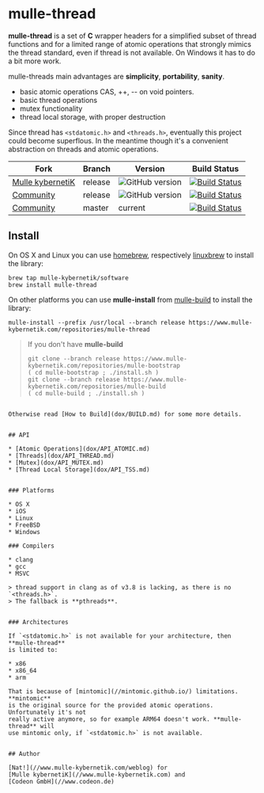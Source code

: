 # mulle-thread

**mulle-thread** is a set of **C** wrapper headers for a simplified
subset of thread functions and for a limited range of atomic operations that
strongly mimics the thread standard, even if thread is not available. On Windows it
has to do a bit more work.

mulle-threads main advantages are **simplicity**, **portability**, **sanity**.

* basic atomic operations CAS, ++, -- on void pointers.
* basic thread operations
* mutex functionality
* thread local storage, with proper destruction

Since thread has `<stdatomic.h>` and `<threads.h>`, eventually this project could
become superflous. In the meantime though it's a convenient abstraction on
threads and atomic operations.

Fork         | Branch  | Version | Build Status 
-------------|-------- |---------|----------------
[Mulle kybernetiK](//github.com/mulle-nat/mulle-thread)  | release | ![GitHub version](https://badge.fury.io/gh/mulle-nat%2Fmulle-thread.svg) | [![Build Status](https://travis-ci.org/mulle-nat/mulle-thread.svg?branch=release)](https://travis-ci.org/mulle-nat/mulle-thread)
[Community](https://github.com/mulle-objc/mulle-thread/tree/release)      | release | ![GitHub version](https://badge.fury.io/gh/mulle-objc%2Fmulle-thread.svg) |  [![Build Status](https://travis-ci.org/mulle-objc/mulle-thread.svg?branch=release)](https://travis-ci.org/mulle-objc/mulle-thread)
[Community](//github.com/mulle-objc/mulle-thread)    | master | current |  [![Build Status](https://travis-ci.org/mulle-objc/mulle-thread.svg?branch=master)](https://travis-ci.org/mulle-objc/mulle-thread)



## Install

On OS X and Linux you can use
[homebrew](//brew.sh), respectively
[linuxbrew](//linuxbrew.sh) to install the library:

```
brew tap mulle-kybernetik/software
brew install mulle-thread
```

On other platforms you can use **mulle-install** from
[mulle-build](//github.com/mulle-nat/mulle-build) to install
the library:

```
mulle-install --prefix /usr/local --branch release https://www.mulle-kybernetik.com/repositories/mulle-thread
```

> If you don't have **mulle-build**
>
> ```
> git clone --branch release https://www.mulle-kybernetik.com/repositories/mulle-bootstrap
> ( cd mulle-bootstrap ; ./install.sh )
> git clone --branch release https://www.mulle-kybernetik.com/repositories/mulle-build
> ( cd mulle-build ; ./install.sh )
```

Otherwise read [How to Build](dox/BUILD.md) for some more details.


## API

* [Atomic Operations](dox/API_ATOMIC.md)
* [Threads](dox/API_THREAD.md)
* [Mutex](dox/API_MUTEX.md)
* [Thread Local Storage](dox/API_TSS.md)


### Platforms

* OS X
* iOS
* Linux
* FreeBSD
* Windows

### Compilers

* clang
* gcc
* MSVC

> thread support in clang as of v3.8 is lacking, as there is no `<threads.h>`.
> The fallback is **pthreads**.


### Architectures

If `<stdatomic.h>` is not available for your architecture, then **mulle-thread**
is limited to:

* x86
* x86_64
* arm

That is because of [mintomic](//mintomic.github.io/) limitations. **mintomic**
is the original source for the provided atomic operations. Unfortunately it's not
really active anymore, so for example ARM64 doesn't work. **mulle-thread** will
use mintomic only, if `<stdatomic.h>` is not available.


## Author

[Nat!](//www.mulle-kybernetik.com/weblog) for
[Mulle kybernetiK](//www.mulle-kybernetik.com) and
[Codeon GmbH](//www.codeon.de)
